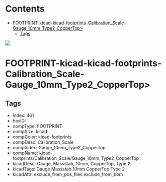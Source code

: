 



Contents
========

* [FOOTPRINT-kicad-kicad-footprints-Calibration_Scale-Gauge_10mm_Type2_CopperTop>](#footprint-kicad-kicad-footprints-calibration_scale-gauge_10mm_type2_coppertop)
	* [Tags](#tags)
  
![][im]
# FOOTPRINT-kicad-kicad-footprints-Calibration_Scale-Gauge_10mm_Type2_CopperTop>

## Tags

- index: 461
- hexID: 
- oompType: FOOTPRINT
- oompSize: kicad
- oompColor: kicad-footprints
- oompDesc: Calibration_Scale
- oompIndex: Gauge_10mm_Type2_CopperTop
- oompName: kicad-footprints/Calibration_Scale/Gauge_10mm_Type2_CopperTop
- kicadDesc: Gauge, Massstab, 10mm, CopperTop, Type 2,
- kicadTags: Gauge Massstab 10mm CopperTop Type 2
- kicadAttr: exclude_from_pos_files exclude_from_bom



[im]: image.png

